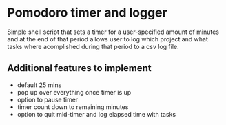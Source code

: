 # Pomodoro timer and logger

Simple shell script that sets a timer for a user-specified amount of minutes and at the end of that period allows user to log which project and what tasks where acomplished during that period to a csv log file.

## Additional features to implement
* default 25 mins
* pop up over everything once timer is up 
* option to pause timer
* timer count down to remaining minutes
* option to quit mid-timer and log elapsed time with tasks



